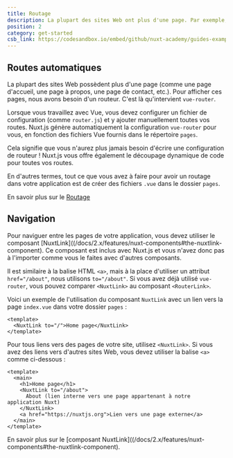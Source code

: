 ```yaml
---
title: Routage
description: La plupart des sites Web ont plus d'une page. Par exemple, une page d'accueil, une page à propos, une page de contact, etc. Pour afficher ces pages, nous avons besoin d'un routeur.
position: 2
category: get-started
csb_link: https://codesandbox.io/embed/github/nuxt-academy/guides-examples/tree/master/01_get_started/02_routing?fontsize=14&hidenavigation=1&theme=dark
---
```


## Routes automatiques

La plupart des sites Web possèdent plus d'une page (comme une page d'accueil, une page à propos, une page de contact, etc.). Pour afficher ces pages, nous avons besoin d'un routeur. C'est là qu'intervient `vue-router`.

Lorsque vous travaillez avec Vue, vous devez configurer un fichier de configuration (comme `router.js`) et y ajouter manuellement toutes vos routes. Nuxt.js génère automatiquement la configuration `vue-router` pour vous, en fonction des fichiers Vue fournis dans le répertoire `pages`.

Cela signifie que vous n'aurez plus jamais besoin d'écrire une configuration de routeur ! Nuxt.js vous offre également le découpage dynamique de code pour toutes vos routes.

En d'autres termes, tout ce que vous avez à faire pour avoir un routage dans votre application est de créer des fichiers `.vue` dans le dossier `pages`.

<base-alert type="next">

En savoir plus sur le [Routage](/docs/2.x/features/file-system-routing)

</base-alert>

## Navigation

Pour naviguer entre les pages de votre application, vous devez utiliser le composant [NuxtLink]((/docs/2.x/features/nuxt-components#the-nuxtlink-component). Ce composant est inclus avec Nuxt.js et vous n'avez donc pas à l'importer comme vous le faites avec d'autres composants.

Il est similaire à la balise HTML `<a>`, mais à la place d'utiliser un attribut `href="/about"`, nous utilisons `to="/about"`. Si vous avez déjà utilisé `vue-router`, vous pouvez comparer `<NuxtLink>` au composant `<RouterLink>`.

Voici un exemple de l'utilisation du composant `NuxtLink` avec un lien vers la page `index.vue` dans votre dossier `pages` :

```html{}[pages/index.vue]
<template>
  <NuxtLink to="/">Home page</NuxtLink>
</template>
```

Pour tous liens vers des pages de votre site, utilisez `<NuxtLink>`. Si vous avez des liens vers d'autres sites Web, vous devez utiliser la balise `<a>` comme ci-dessous :

```html{}[pages/index.vue]
<template>
  <main>
    <h1>Home page</h1>
    <NuxtLink to="/about">
      About (lien interne vers une page appartenant à notre application Nuxt)
    </NuxtLink>
    <a href="https://nuxtjs.org">Lien vers une page externe</a>
  </main>
</template>
```

<app-modal>
  <code-sandbox :src="csb_link"></code-sandbox>
</app-modal>

<base-alert type="next">

En savoir plus sur le [composant NuxtLink]((/docs/2.x/features/nuxt-components#the-nuxtlink-component).

</base-alert>
